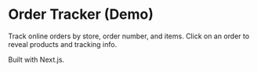 
# Order Tracker (Demo)

Track online orders by store, order number, and items. Click on an order to reveal products and tracking info.

Built with Next.js.
